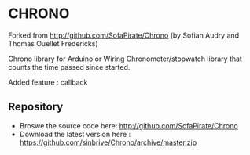 # CHRONO

Forked from http://github.com/SofaPirate/Chrono  (by Sofian Audry and Thomas Ouellet Fredericks)

Chrono library for Arduino or Wiring
Chronometer/stopwatch library that counts the time passed since started.

Added feature : callback

## Repository

* Broswe the source code here: http://github.com/SofaPirate/Chrono
* Download the latest version here : https://github.com/sinbrive/Chrono/archive/master.zip



